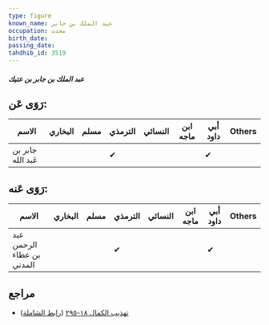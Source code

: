 ```yaml
---
type: figure
known_name: عبد الملك بن جابر
occupation: محدث
birth_date:
passing_date:
tahdhib_id: 3519
---
```

##### عبد الملك بن جابر بن عتيك

## رَوَى عَن:
| الاسم             | البخاري | مسلم | الترمذي | النسائي | ابن ماجه | أبي داود | Others |
| ----------------- | ------- | ---- | ------- | ------- | -------- | -------- | ------ |
| جابر بن عَبد الله |         |      | ✔       |         |          | ✔        |        |
## رَوَى عَنه:
| الاسم                     | البخاري | مسلم | الترمذي | النسائي | ابن ماجه | أبي داود | Others |
| ------------------------- | ------- | ---- | ------- | ------- | -------- | -------- | ------ |
| عبد الرحمن بن عطاء المدني |         |      | ✔       |         |          | ✔        |        |
## مراجع
- [تهذيب الكمال ١٨-٢٩٥](obsidian://open?vault=Tahdhib-al-Kamal&file=Figures/٣٥١٩-عبد%20الملك%20بن%20جابر%20بن%20عتيك) ([رابط الشاملة](https://shamela.ws/book/3722/9328))